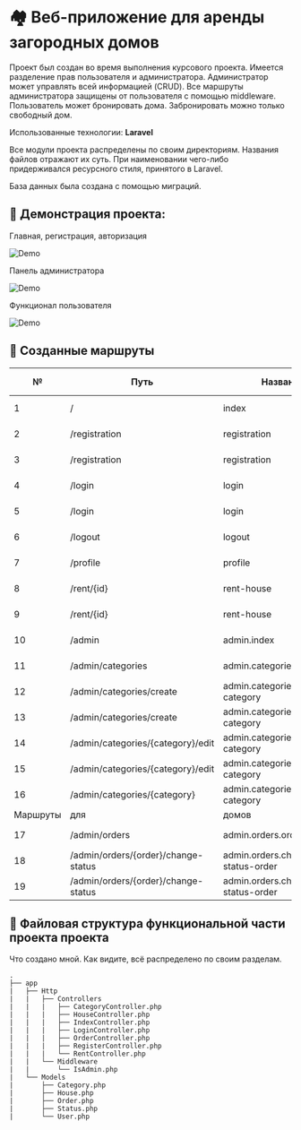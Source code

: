 # :houses: Веб-приложение для аренды загородных домов

Проект был создан во время выполнения курсового проекта. Имеется разделение прав пользователя и администратора. Администратор может управлять всей информацией (CRUD). Все маршруты администратора защищены от пользователя с помощью middleware. Пользователь может бронировать дома. Забронировать можно только свободный дом.

Использованные технологии: **Laravel**

Все модули проекта распределены по своим директориям. Названия файлов отражают их суть. При наименовании чего-либо придерживался ресурсного стиля, принятого в Laravel.

База данных была создана с помощью миграций.

## :cinema: Демонстрация проекта:

Главная, регистрация, авторизация

![Demo](https://media.giphy.com/media/y5joRUGWEeZNgLC8vU/giphy.gif)

Панель администратора

![Demo](https://media.giphy.com/media/ukzkhAQpcy0msVu2jZ/giphy.gif)

Функционал пользователя

![Demo](https://media.giphy.com/media/YWHP4RDNRrictgwkyo/giphy.gif)

## :twisted_rightwards_arrows: Созданные маршруты

| № | Путь | Название | Http метод | Middleware | Контроллер, метод |
| --- | --- | --- | --- | --- | --- |
| 1 | / | index | GET | x | IndexController, index |
| 2 | /registration | registration | GET | x | RegisterController, index |
| 3 | /registration | registration | POST | x | RegisterController, save |
| 4 | /login | login | GET | x | LoginController, index |
| 5 | /login | login | POST | x | LoginController, store |
| 6 | /logout | logout | GET | x | LoginController, logout |
| 7 | /profile | profile | GET | auth | IndexController, profile |
| 8 | /rent/{id} | rent-house | GET | auth | RentController, index |
| 9 | /rent/{id} | rent-house | POST | auth | RentController, rentHouse |
| 10 | /admin | admin.index | GET | auth, admin | IndexController, admin |
| 11 | /admin/categories | admin.categories.categoires | GET | auth, admin | CategoryController, index |
| 12 | /admin/categories/create | admin.categories.create-category | GET | auth, admin | CategoryController, create |
| 13 | /admin/categories/create | admin.categories.create-category | POST | auth, admin | CategoryController, store |
| 14 | /admin/categories/{category}/edit | admin.categories.edit-category | GET | auth, admin | CategoryController, edit |
| 15 | /admin/categories/{category}/edit | admin.categories.edit-category | PUT | auth, admin | CategoryController, update |
| 16 | /admin/categories/{category} | admin.categories.delete-category | DELETE | auth, admin | CategoryController, destroy |
| Маршруты | для | домов | аналогичны | маршрутам | категорий |
| 17 | /admin/orders | admin.orders.orders | GET | auth, admin | OrderController, index |
| 18 | /admin/orders/{order}/change-status | admin.orders.change-status-order | GET | auth, admin | OrderController, editStatus |
| 19 | /admin/orders/{order}/change-status | admin.orders.change-status-order | POST | auth, admin | OrderController, updateStatus |

## :deciduous_tree: Файловая структура функциональной части проекта проекта

Что создано мной. Как видите, всё распределено по своим разделам.
```
.
├── app
|   ├── Http
|   |   ├── Controllers
|   |   |   ├── CategoryController.php
|   |   |   ├── HouseController.php
|   |   |   ├── IndexController.php
|   |   |   ├── LoginController.php
|   |   |   ├── OrderController.php
|   |   |   ├── RegisterController.php
|   |   |   └── RentController.php
|   |   └── Middleware
|   |       └── IsAdmin.php
|   └── Models
|       ├── Category.php
|       ├── House.php
|       ├── Order.php
|       ├── Status.php
|       └── User.php
```
